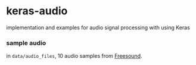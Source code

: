 # keras-audio

implementation and examples for audio signal processing with using Keras




### sample audio

in ```data/audio_files```, 10 audio samples from [Freesound](https://freesound.org/). 
